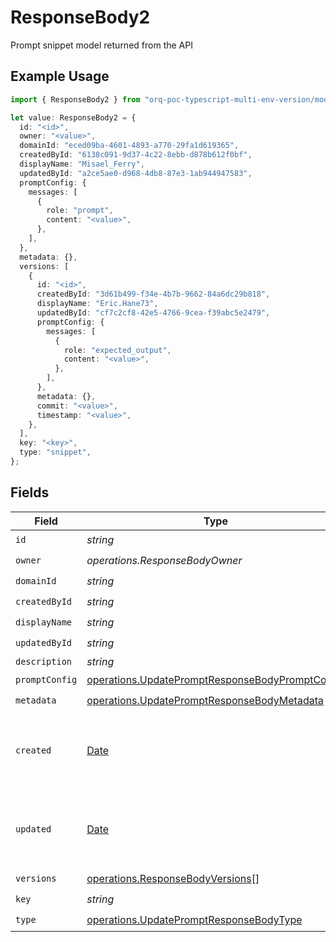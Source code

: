 # ResponseBody2

Prompt snippet model returned from the API

## Example Usage

```typescript
import { ResponseBody2 } from "orq-poc-typescript-multi-env-version/models/operations";

let value: ResponseBody2 = {
  id: "<id>",
  owner: "<value>",
  domainId: "eced09ba-4601-4893-a770-29fa1d619365",
  createdById: "6138c091-9d37-4c22-8ebb-d878b612f0bf",
  displayName: "Misael_Ferry",
  updatedById: "a2ce5ae0-d968-4db8-87e3-1ab944947583",
  promptConfig: {
    messages: [
      {
        role: "prompt",
        content: "<value>",
      },
    ],
  },
  metadata: {},
  versions: [
    {
      id: "<id>",
      createdById: "3d61b499-f34e-4b7b-9662-84a6dc29b818",
      displayName: "Eric.Hane73",
      updatedById: "cf7c2cf8-42e5-4766-9cea-f39abc5e2479",
      promptConfig: {
        messages: [
          {
            role: "expected_output",
            content: "<value>",
          },
        ],
      },
      metadata: {},
      commit: "<value>",
      timestamp: "<value>",
    },
  ],
  key: "<key>",
  type: "snippet",
};
```

## Fields

| Field                                                                                                              | Type                                                                                                               | Required                                                                                                           | Description                                                                                                        |
| ------------------------------------------------------------------------------------------------------------------ | ------------------------------------------------------------------------------------------------------------------ | ------------------------------------------------------------------------------------------------------------------ | ------------------------------------------------------------------------------------------------------------------ |
| `id`                                                                                                               | *string*                                                                                                           | :heavy_check_mark:                                                                                                 | N/A                                                                                                                |
| `owner`                                                                                                            | *operations.ResponseBodyOwner*                                                                                     | :heavy_check_mark:                                                                                                 | N/A                                                                                                                |
| `domainId`                                                                                                         | *string*                                                                                                           | :heavy_check_mark:                                                                                                 | N/A                                                                                                                |
| `createdById`                                                                                                      | *string*                                                                                                           | :heavy_check_mark:                                                                                                 | N/A                                                                                                                |
| `displayName`                                                                                                      | *string*                                                                                                           | :heavy_check_mark:                                                                                                 | N/A                                                                                                                |
| `updatedById`                                                                                                      | *string*                                                                                                           | :heavy_check_mark:                                                                                                 | N/A                                                                                                                |
| `description`                                                                                                      | *string*                                                                                                           | :heavy_minus_sign:                                                                                                 | N/A                                                                                                                |
| `promptConfig`                                                                                                     | [operations.UpdatePromptResponseBodyPromptConfig](../../models/operations/updatepromptresponsebodypromptconfig.md) | :heavy_check_mark:                                                                                                 | N/A                                                                                                                |
| `metadata`                                                                                                         | [operations.UpdatePromptResponseBodyMetadata](../../models/operations/updatepromptresponsebodymetadata.md)         | :heavy_check_mark:                                                                                                 | N/A                                                                                                                |
| `created`                                                                                                          | [Date](https://developer.mozilla.org/en-US/docs/Web/JavaScript/Reference/Global_Objects/Date)                      | :heavy_minus_sign:                                                                                                 | The date and time the resource was created                                                                         |
| `updated`                                                                                                          | [Date](https://developer.mozilla.org/en-US/docs/Web/JavaScript/Reference/Global_Objects/Date)                      | :heavy_minus_sign:                                                                                                 | The date and time the resource was last updated                                                                    |
| `versions`                                                                                                         | [operations.ResponseBodyVersions](../../models/operations/responsebodyversions.md)[]                               | :heavy_check_mark:                                                                                                 | N/A                                                                                                                |
| `key`                                                                                                              | *string*                                                                                                           | :heavy_check_mark:                                                                                                 | N/A                                                                                                                |
| `type`                                                                                                             | [operations.UpdatePromptResponseBodyType](../../models/operations/updatepromptresponsebodytype.md)                 | :heavy_check_mark:                                                                                                 | N/A                                                                                                                |